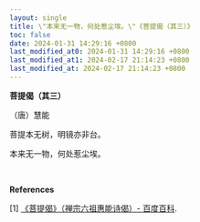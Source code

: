 ```yaml
---
layout: single
title: \"本来无一物，何处惹尘埃。\"《菩提偈（其三）》
toc: false
date: 2024-01-31 14:29:16 +0800
last_modified_at0: 2024-01-31 14:29:16 +0800
last_modified_at1: 2024-02-17 21:14:23 +0800
last_modified_at: 2024-02-17 21:14:23 +0800
---
```


**菩提偈（其三）**

（唐）慧能

菩提本无树，明镜亦非台。

本来无一物，何处惹尘埃。

<br>

**References**

[1] [《菩提偈》（禅宗六祖惠能诗偈）- 百度百科](https://baike.baidu.com/item/%E8%8F%A9%E6%8F%90%E5%81%88/9715165).